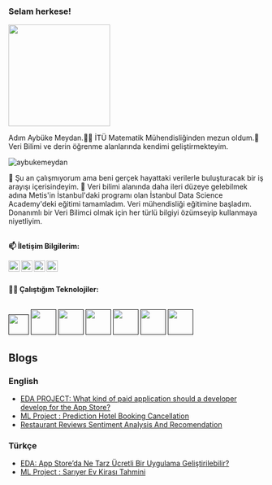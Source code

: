 ### Selam herkese! 

<img src="https://media.giphy.com/media/S9RKaj4E4dhWvKfMHf/giphy.gif" width="200px">

Adım Aybüke Meydan.👩‍💻 İTÜ Matematik Mühendisliğinden mezun oldum.🐝 Veri Bilimi ve derin öğrenme alanlarında kendimi geliştirmekteyim.

<p align="left"> <img src="https://komarev.com/ghpvc/?username=aybukemeydan&color=ff69b4" alt="aybukemeydan" /> </p>

🔭 Şu an çalışmıyorum ama beni gerçek hayattaki verilerle buluşturacak bir iş arayışı içerisindeyim.
🌱 Veri bilimi alanında daha ileri düzeye gelebilmek adına Metis'in İstanbul'daki programı olan İstanbul Data Science Academy'deki eğitimi tamamladım. Veri mühendisliği eğitimine başladım. Donanımlı bir Veri Bilimci olmak için her türlü bilgiyi özümseyip kullanmaya niyetliyim.

<br/>**📫 İletişim Bilgilerim:** <br/>

<a href="https://medium.com/@foreverflash95">
  <img align="left" alt="Medium" width="22px" src="https://cdn.jsdelivr.net/npm/simple-icons@v3/icons/medium.svg" />
</a>

<a href="https://www.linkedin.com/in/aybüke-meydan-330363162/">
  <img align="left" alt="Linkedin" width="22px" src="https://cdn.jsdelivr.net/npm/simple-icons@v3/icons/linkedin.svg" />
</a>

<a href="https://twitter.com/aybukemy">
 <img align="left" alt="Twitter" width="22px" src="https://cdn.jsdelivr.net/npm/simple-icons@v3/icons/twitter.svg" />
</a>

<a href="istaybuke@hotmail.com">
 <img align="left" alt="Gmail" width="22px" src="https://cdn.jsdelivr.net/npm/simple-icons@v3/icons/gmail.svg" />
</a></br>



<br/> **👩‍💻 Çalıştığım Teknolojiler:**

<br>
<code><a href="" target="_blank"><img height="40" src="https://www.vectorlogo.zone/logos/python/python-official.svg"></a></code>
<code><a href="" target="_blank"><img height="50" src="https://www.vectorlogo.zone/logos/numpy/numpy-ar21.svg"></a></code>
<code><a href="" target="_blank"><img height="50" src="https://www.vectorlogo.zone/logos/kaggle/kaggle-ar21.svg"></a></code>
<code><a href="" target="_blank"><img height="50" src="https://www.vectorlogo.zone/logos/amazon_aws/amazon_aws-ar21.svg"></a></code>
<code><a href="" target="_blank"><img height="50" src="https://www.vectorlogo.zone/logos/pocoo_flask/pocoo_flask-ar21.svg"></a></code>
<code><a href="" target="_blank"><img height="50" src="https://www.vectorlogo.zone/logos/dask/dask-ar21.svg"></a></code>
<code><a href="" target="_blank"><img height="50" src="https://www.vectorlogo.zone/logos/mongodb/mongodb-ar21.svg"></a></code>

</br>

## Blogs


### English
* [EDA PROJECT: What kind of paid application should a developer develop for the App Store?](https://medium.com/@foreverflash95/eda-project-what-kind-of-paid-application-should-a-developer-develop-for-the-app-store-c98fcbc8111f)
* [ML Project : Prediction Hotel Booking Cancellation](https://medium.com/@foreverflash95/ml-project-prediction-hotel-booking-cancellation-a4c5bef7623f)
* [Restaurant Reviews Sentiment Analysis And Recomendation](https://medium.com/analytics-vidhya/restaurant-reviews-sentiment-analysis-and-reccomendation-9bdf31a0b20)

### Türkçe
* [EDA: App Store’da Ne Tarz Ücretli Bir Uygulama Geliştirilebilir?](https://medium.com/@foreverflash95/eda-app-storeda-ne-tarz-%C3%BCcretli-bir-uygulama-geli%C5%9Ftirilebilir-363cb0fa83a4)
* [ML Project : Sarıyer Ev Kirası Tahmini](https://medium.com/@foreverflash95/ml-project-sar%C4%B1yer-ev-kiras%C4%B1-tahmini-7da11df1c)


<!--
**aybukemeydan/aybukemeydan** is a ✨ _special_ ✨ repository because its `README.md` (this file) appears on your GitHub profile.
-->
